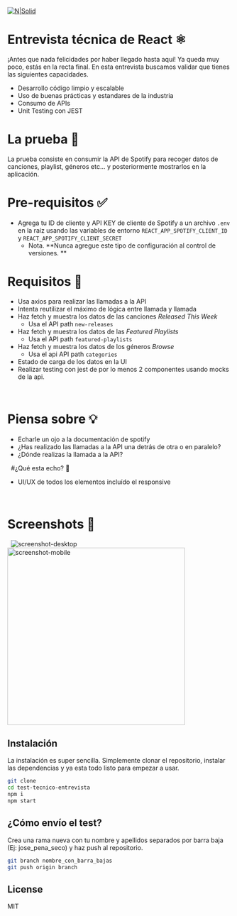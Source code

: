 [![N|Solid](https://media-exp1.licdn.com/dms/image/C4D0BAQEUHEciv07L8g/company-logo_200_200/0/1630409785378?e=1660780800&v=beta&t=sKCzeW8Cjchu4qMaZ1m65UkXPefj2gCKSIFcuRiKAdM)](https://media-exp1.licdn.com/dms/image/C4D0BAQEUHEciv07L8g/company-logo_200_200/0/1630409785378?e=1660780800&v=beta&t=sKCzeW8Cjchu4qMaZ1m65UkXPefj2gCKSIFcuRiKAdM)

# Entrevista técnica de React ⚛️

¡Antes que nada felicidades por haber llegado hasta aquí! Ya queda muy poco, estás en la recta final.
En esta entrevista buscamos validar que tienes las siguientes capacidades.

- Desarrollo código limpio y escalable
- Uso de buenas prácticas y estandares de la industria
- Consumo de APIs
- Unit Testing con JEST

# La prueba 🧪

La prueba consiste en consumir la API de Spotify para recoger datos de canciones, playlist, géneros etc... y posteriormente mostrarlos en la aplicación.

# Pre-requisitos ✅

- Agrega tu ID de cliente y API KEY de cliente de Spotify a un archivo `.env` en la raíz usando las variables de entorno `REACT_APP_SPOTIFY_CLIENT_ID` y `REACT_APP_SPOTIFY_CLIENT_SECRET`
  - Nota. **Nunca agregue este tipo de configuración al control de versiones. **
    &nbsp;

# Requisitos 📖

- Usa axios para realizar las llamadas a la API
- Intenta reutilizar el máximo de lógica entre llamada y llamada
- Haz fetch y muestra los datos de las canciones _Released This Week_
  - Usa el API path `new-releases`
- Haz fetch y muestra los datos de las _Featured Playlists_
  - Usa el API path `featured-playlists`
- Haz fetch y muestra los datos de los géneros _Browse_
  - Usa el api API path `categories`
- Estado de carga de los datos en la UI
- Realizar testing con jest de por lo menos 2 componentes usando mocks de la api.

&nbsp;

# Piensa sobre 💡

- Echarle un ojo a la documentación de spotify
- ¿Has realizado las llamadas a la API una detrás de otra o en paralelo?
- ¿Dónde realizas la llamada a la API?

&nbsp;
#¿Qué esta echo? 🏁

- UI/UX de todos los elementos incluído el responsive

&nbsp;

# Screenshots 🌄

&nbsp;
![screenshot-desktop](https://puu.sh/GwPLE/3be580156a.png)
<img alt="screenshot-mobile" width=400 src="https://puu.sh/GwPLS/0bcb566d23.png" />

## Instalación

La instalación es super sencilla. Simplemente clonar el repositorio, instalar las dependencias y ya esta todo listo para empezar a usar.

```sh
git clone
cd test-tecnico-entrevista
npm i
npm start
```

## ¿Cómo envío el test?

Crea una rama nueva con tu nombre y apellidos separados por barra baja (Ej: jose_pena_seco) y haz push al repositorio.

```sh
git branch nombre_con_barra_bajas
git push origin branch
```

## License

MIT
